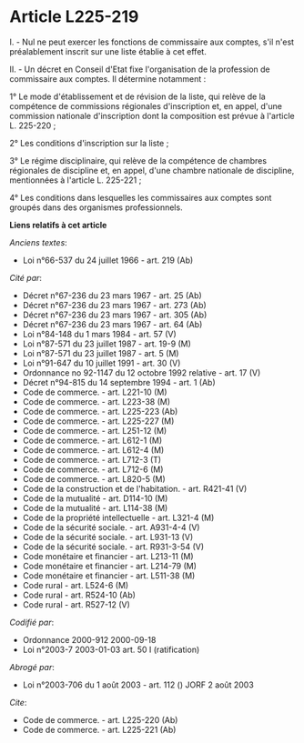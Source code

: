# Article L225-219

I. - Nul ne peut exercer les fonctions de commissaire aux comptes, s'il n'est préalablement inscrit sur une liste établie à
cet effet.

II. - Un décret en Conseil d'Etat fixe l'organisation de la profession de commissaire aux comptes. Il détermine notamment :

1° Le mode d'établissement et de révision de la liste, qui relève de la compétence de commissions régionales d'inscription
et, en appel, d'une commission nationale d'inscription dont la composition est prévue à l'article L. 225-220 ;

2° Les conditions d'inscription sur la liste ;

3° Le régime disciplinaire, qui relève de la compétence de chambres régionales de discipline et, en appel, d'une chambre
nationale de discipline, mentionnées à l'article L. 225-221 ;

4° Les conditions dans lesquelles les commissaires aux comptes sont groupés dans des organismes professionnels.

**Liens relatifs à cet article**

_Anciens textes_:

  - Loi n°66-537 du 24 juillet 1966 - art. 219 (Ab)

_Cité par_:

  - Décret n°67-236 du 23 mars 1967 - art. 25 (Ab)
  - Décret n°67-236 du 23 mars 1967 - art. 273 (Ab)
  - Décret n°67-236 du 23 mars 1967 - art. 305 (Ab)
  - Décret n°67-236 du 23 mars 1967 - art. 64 (Ab)
  - Loi n°84-148 du 1 mars 1984 - art. 57 (V)
  - Loi n°87-571 du 23 juillet 1987 - art. 19-9 (M)
  - Loi n°87-571 du 23 juillet 1987 - art. 5 (M)
  - Loi n°91-647 du 10 juillet 1991 - art. 30 (V)
  - Ordonnance no 92-1147 du 12 octobre 1992 relative  - art. 17 (V)
  - Décret n°94-815 du 14 septembre 1994 - art. 1 (Ab)
  - Code de commerce. - art. L221-10 (M)
  - Code de commerce. - art. L223-38 (M)
  - Code de commerce. - art. L225-223 (Ab)
  - Code de commerce. - art. L225-227 (M)
  - Code de commerce. - art. L251-12 (M)
  - Code de commerce. - art. L612-1 (M)
  - Code de commerce. - art. L612-4 (M)
  - Code de commerce. - art. L712-3 (T)
  - Code de commerce. - art. L712-6 (M)
  - Code de commerce. - art. L820-5 (M)
  - Code de la construction et de l'habitation. - art. R421-41 (V)
  - Code de la mutualité - art. D114-10 (M)
  - Code de la mutualité - art. L114-38 (M)
  - Code de la propriété intellectuelle - art. L321-4 (M)
  - Code de la sécurité sociale. - art. A931-4-4 (V)
  - Code de la sécurité sociale. - art. L931-13 (V)
  - Code de la sécurité sociale. - art. R931-3-54 (V)
  - Code monétaire et financier - art. L213-11 (M)
  - Code monétaire et financier - art. L214-79 (M)
  - Code monétaire et financier - art. L511-38 (M)
  - Code rural - art. L524-6 (M)
  - Code rural - art. R524-10 (Ab)
  - Code rural - art. R527-12 (V)

_Codifié par_:

  - Ordonnance 2000-912 2000-09-18
  - Loi n°2003-7 2003-01-03 art. 50 I (ratification)

_Abrogé par_:

  - Loi n°2003-706 du 1 août 2003 - art. 112 () JORF 2 août 2003

_Cite_:

  - Code de commerce. - art. L225-220 (Ab)
  - Code de commerce. - art. L225-221 (Ab)
